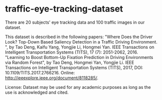# traffic-eye-tracking-dataset

There are 20 subjects' eye tracking data and 100 traffic images in our dataset.

This dataset is described in the following papers: "Where Does the Driver Look? Top-Down Based Saliency Detection in a Traffic Driving Environment. ", by Tao Deng, Kaifu Yang, Yongjie Li, Hongmei Yan. IEEE Transactions on Intelligent Transportation Systems (TITS), 17 (7): 2051-2062, 2016. "Learning to Boost Bottom-Up Fixation Prediction in Driving Environments via Random Forest", by Tao Deng, Hongmei Yan, Yongjie Li. IEEE Transactions on Intelligent Transportation Systems (TITS), 2017, DOI: 10.1109/TITS.2017.2766216. Online: http://ieeexplore.ieee.org/document/8118285/.

License: Dataset may be used for any academic purposes as long as the use is acknowledged and cited.
